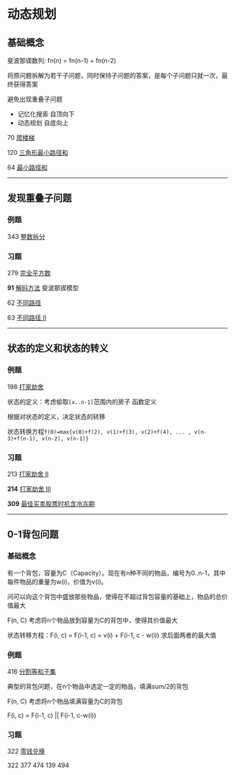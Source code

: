 # 动态规划

## 基础概念

斐波那锲数列: fn(n) = fn(n-1) + fn(n-2)

将原问题拆解为若干子问题，同时保持子问题的答案，是每个子问题只就一次，最终获得答案

避免出现重叠子问题
- 记忆化搜索  自顶向下
- 动态规划 自底向上

70 [爬楼梯](https://leetcode-cn.com/problems/climbing-stairs/)

120 [三角形最小路径和](https://leetcode-cn.com/problems/triangle/)

64 [最小路径和](https://leetcode-cn.com/problems/minimum-path-sum/)

---

## 发现重叠子问题

### 例题

343 [整数拆分](https://leetcode-cn.com/problems/integer-break/)

### 习题

279 [完全平方数](https://leetcode-cn.com/problems/perfect-squares/)

**91** [解码方法](https://leetcode-cn.com/problems/decode-ways/) 斐波那锲模型

62 [不同路径](https://leetcode-cn.com/problems/unique-paths/)

63 [不同路径 II](https://leetcode-cn.com/problems/unique-paths-ii/)

---

## 状态的定义和状态的转义

### 例题

198 [打家劫舍](https://leetcode-cn.com/problems/house-robber/)

状态的定义：考虑偷取`[x..n-1]`范围内的房子 函数定义

根据对状态的定义，决定状态的转移 

状态转换方程`f(0)=max{v(0)+f(2), v(1)+f(3), v(2)+f(4), ... , v(n-3)+f(n-1), v(n-2), v(n-1)}`

### 习题

213 [打家劫舍 II](https://leetcode-cn.com/problems/house-robber-ii/)

**214** [打家劫舍 III](https://leetcode-cn.com/problems/house-robber-iii/)

**309** [最佳买卖股票时机含冷冻期](https://leetcode-cn.com/problems/best-time-to-buy-and-sell-stock-with-cooldown/)

---

## 0-1背包问题

### 基础概念

有一个背包，容量为C（Capacity）。现在有n种不同的物品，编号为0..n-1，其中每件物品的重量为w(i)，价值为v(i)。

问可以向这个背包中盛放那些物品，使得在不超过背包容量的基础上，物品的总价值最大

F(n, C) 考虑将n个物品放到容量为C的背包中，使得其价值最大

状态转移方程：F(i, c) = F(i-1, c) = v(i) + F(i-1, c - w(i)) 求后面两者的最大值

### 例题

416 [分割等和子集](https://leetcode-cn.com/problems/partition-equal-subset-sum/)

典型的背包问题，在n个物品中选定一定的物品，填满sum/2的背包

F(n, C) 考虑将n个物品填满容量为C的背包

F(i, c) = F(i-1, c) || F(i-1, c-w(i))

### 习题

322 [零钱兑换](https://leetcode-cn.com/problems/coin-change/)

322 377 474 139 494
